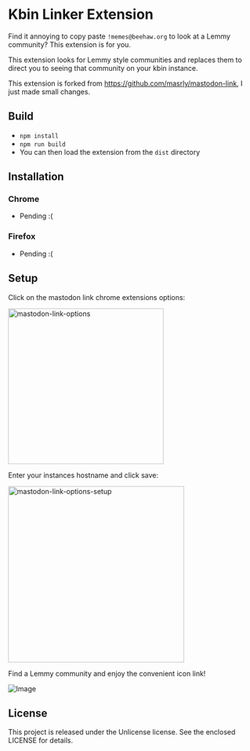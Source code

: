 # Kbin Linker Extension

Find it annoying to copy paste `!memes@beehaw.org` to look at a Lemmy community? This extension is for you.

This extension looks for Lemmy style communities and replaces them to direct you to seeing that community on your kbin instance.

This extension is forked from https://github.com/masrly/mastodon-link, I just made small changes.

## Build

- `npm install`
- `npm run build`
- You can then load the extension from the `dist` directory

## Installation

### Chrome
- Pending :(

### Firefox
- Pending :(

## Setup

Click on the mastodon link chrome extensions options:

<img width="317" alt="mastodon-link-options" src="https://user-images.githubusercontent.com/1066212/203490862-0e62fe47-1f74-41b3-99a8-4de640847d8c.png">

Enter your instances hostname and click save:

<img width="359" alt="mastodon-link-options-setup" src="https://user-images.githubusercontent.com/1066212/203490871-566cd1fc-a4b4-4ef6-a7c8-1f1c4769c04d.png">

Find a Lemmy community and enjoy the convenient icon link! 

![Image](https://github.com/driccio98/kbin-link/blob/1d0ec18be808b5a7c02ae7cae5c6ec16bee8c98f/.github/images/image1.png)

## License

This project is released under the Unlicense license. See the enclosed LICENSE for details.
